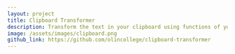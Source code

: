 ```yaml
---
layout: project
title: Clipboard Transformer
description: Transform the text in your clipboard using functions of your choice. Built in **C++**.
image: /assets/images/clipboard.png
github_link: https://github.com/olincollege/clipboard-transformer
---
```

